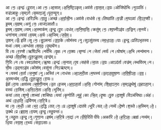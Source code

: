 

  
आ।नः॒।इन्द्रः॑।दू॒रात्।आ।नः॒।आ॒सात्।अ॒भि॒ष्टि॒ऽकृत्।अव॑से।या॒स॒त्।उ॒ग्रः।ओजि॑ष्ठेभिः।नृ॒ऽपतिः॑।वज्र॑ऽबाहुः।स॒म्ऽगे।स॒मत्ऽसु॑।पृ॒त॒न्यून्॥  
आ।नः॒।इन्द्रः॑।हरि॑ऽभिः।या॒तु॒।अच्छ॑।अ॒र्वा॒ची॒नः।अव॑से।राध॑से।च॒।तिष्ठा॑ति।व॒ज्री।म॒घऽवा॑।वि॒ऽर॒प्शी।इ॒मम्।य॒ज्ञम्।अनु॑।नः॒।वाज॑ऽसातौ॥  
इ॒मम्।य॒ज्ञम्।त्वम्।अ॒स्माक॑म्।इ॒न्द्र॒।पु॒रः।दध॑त्।स॒नि॒ष्य॒सि॒।क्रतु॑म्।नः॒।श्व॒घ्नीऽइ॑व।व॒ज्रि॒न्।स॒नये॑।धना॑नाम्।त्वया॑।व॒यम्।अ॒र्यः।आ॒जिम्।ज॒ये॒म॒॥  
उ॒शन्।ऊँ॒ इति॑।सु।नः॒।सु॒ऽमनाः॑।उ॒पा॒के।सोम॑स्य।नु।सुऽसु॑तस्य।स्व॒धा॒ऽवः॒।पाः।इ॒न्द्र॒।प्रति॑ऽभृतस्य।मध्वः॑।सम्।अन्ध॑सा।म॒म॒दः॒।पृ॒ष्ठ्ये॑न॥  
वि।यः।र॒रप्शे।ऋषि॑ऽभिः।नवे॑भिः।वृ॒क्षः।न।प॒क्वः।सृण्यः॑।न।जेता॑।मर्यः॑।न।योषा॑म्।अ॒भि।मन्य॑मानः।अच्छ॑।वि॒व॒क्मि॒।पु॒रु॒ऽहू॒तम्।इन्द्र॑म्॥  
गि॒रिः।न।यः।स्वऽत॑वान्।ऋ॒ष्वः।इन्द्रः॑।स॒नात्।ए॒व।सह॑से।जा॒तः।उ॒ग्रः।आऽद॑र्ता।वज्र॑म्।स्थवि॑रम्।न।भी॒मः।उ॒द्नाऽइ॑व।कोश॑म्।वसु॑ना।निऽऋ॑ष्टम्॥  
न।यस्य॑।व॒र्ता।ज॒नुषा॑।नु।अस्ति॑।न।राध॑सः।आ॒ऽम॒री॒ता।म॒घस्य॑।उ॒त्ऽव॒वृ॒षा॒णः।त॒वि॒षी॒ऽवः॒।उ॒ग्र॒।अ॒स्मभ्य॑म्।द॒द्धि॒।पु॒रु॒ऽहू॒त॒।रा॒यः॥  
ईक्षे॑।रा॒यः।क्षय॑स्य।च॒र्ष॒णी॒नाम्।उ॒त।व्र॒जम्।अ॒प॒ऽव॒र्ता।अ॒सि॒।गोना॑म्।शि॒क्षा॒ऽन॒रः।स॒म्ऽइ॒थेषु॑।प्र॒हाऽवा॒न्।वस्वः॑।रा॒शिम्।अ॒भि॒ऽने॒ता।अ॒सि॒।भूरि॑म्॥  
कया॑।तत्।शृ॒ण्वे॒।शच्या॑।शचि॑ष्ठः।यया॑।कृ॒णोति॑।मुहु॑।का।चि॒त्।दृ॒ष्वः।पु॒रु।दा॒शुषे॑।विऽच॑यिष्ठः।अंहः॑।अथ॑।द॒धा॒ति॒।द्रवि॑णम्।ज॒रि॒त्रे॥  
मा।नः॒।म॒र्धीः॒।आ।भ॒र॒।द॒द्धि।तत्।नः॒।प्र।दा॒शुषे॑।दात॑वे।भूरि॑।यत्।ते॒।नव्ये॑।दे॒ष्णे।श॒स्ते।अ॒स्मिन्।ते॒।उ॒क्थे।प्र।ब्र॒वा॒म॒।व॒यम्।इ॒न्द्र॒।स्तु॒वन्तः॑॥  
नु।स्तु॒तः।इ॒न्द्र॒।नु।गृ॒णा॒नः।इष॑म्।ज॒रि॒त्रे।न॒द्यः॑।न।पी॒पे॒रिति॑ पीपेः।अका॑रि।ते॒।ह॒रि॒ऽवः॒।ब्रह्म॑।नव्य॑म्।धि॒या।स्या॒म॒।र॒थ्यः॑।सदा॒ऽसाः॥  
